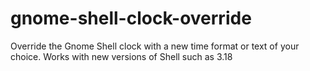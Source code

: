 # gnome-shell-clock-override
Override the Gnome Shell clock with a new time format or text of your choice. Works with new versions of Shell such as 3.18 
